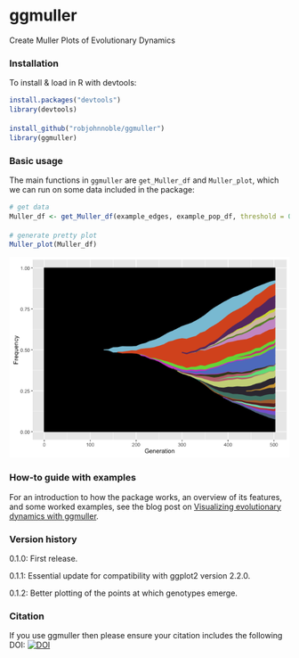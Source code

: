 ggmuller
========

Create Muller Plots of Evolutionary Dynamics

### Installation

To install & load in R with devtools:

``` r
install.packages("devtools")
library(devtools)
  
install_github("robjohnnoble/ggmuller")
library(ggmuller)
```

### Basic usage

The main functions in `ggmuller` are `get_Muller_df` and `Muller_plot`, which we can run on some data included in the package:

``` r
# get data
Muller_df <- get_Muller_df(example_edges, example_pop_df, threshold = 0.005)

# generate pretty plot
Muller_plot(Muller_df)
```

![](readme_files/figure-markdown_github/example-1.png)<!-- -->

### How-to guide with examples

For an introduction to how the package works, an overview of its features, and some worked examples, see the blog post on [Visualizing evolutionary dynamics with ggmuller](https://thesefewlines.wordpress.com/2016/08/20/how-to-ggmuller/).

### Version history

0.1.0: First release.

0.1.1: Essential update for compatibility with ggplot2 version 2.2.0.

0.1.2: Better plotting of the points at which genotypes emerge.

### Citation

If you use ggmuller then please ensure your citation includes the following DOI:
[![DOI](https://zenodo.org/badge/60275411.svg)](https://zenodo.org/badge/latestdoi/60275411)

